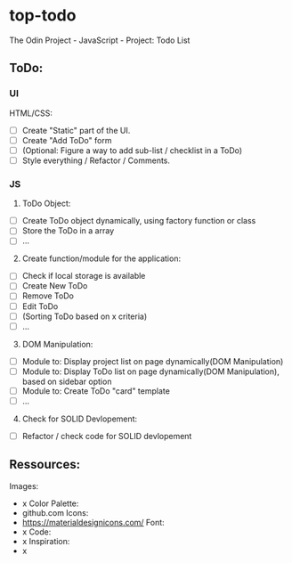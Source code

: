 # top-todo
The Odin Project - JavaScript - Project: Todo List

## ToDo:

### UI
HTML/CSS:
- [ ] Create "Static" part of the UI.
- [ ] Create "Add ToDo" form
- [ ] (Optional: Figure a way to add sub-list / checklist in a ToDo)
- [ ] Style everything / Refactor / Comments.  

### JS

1. ToDo Object:
- [ ] Create ToDo object dynamically, using factory function or class 
- [ ] Store the ToDo in a array
- [ ] ...

2. Create function/module for the application:
- [ ] Check if local storage is available
- [ ] Create New ToDo
- [ ] Remove ToDo
- [ ] Edit ToDo
- [ ] (Sorting ToDo based on x criteria)
- [ ] ...

3. DOM Manipulation:
- [ ] Module to: Display project list on page dynamically(DOM Manipulation)
- [ ] Module to: Display ToDo list on page dynamically(DOM Manipulation), based on sidebar option
- [ ] Module to: Create ToDo "card" template
- [ ] ...

4. Check for SOLID Devlopement:
- [ ] Refactor / check code for SOLID devlopement

## Ressources:
Images:
- x
Color Palette:
- github.com
Icons:
- https://materialdesignicons.com/
Font:
- x
Code:
- x
Inspiration:
- x

